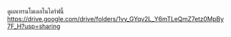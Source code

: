ดูผลเทรนโมเดลในไดร์ฟนี้
https://drive.google.com/drive/folders/1vy_GYqv2L_Y6mTLeQmZ7etz0MpBy7F_H?usp=sharing
